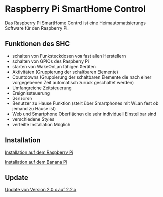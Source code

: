 # Raspberry Pi SmartHome Control

Das Raspberry Pi SmartHome Control ist eine Heimautomatisierungs Software für den Raspberry Pi.

##  Funktionen des SHC
* schalten von Funksteckdosen von fast allen Herstellern
* schalten von GPIOs des Raspberry Pi
* starten von WakeOnLan fähigen Geräten
* Aktivitäten (Gruppierung der schaltbaren Elemente)
* Countdowns (Gruppierung der schaltbaren Elemente die nach einer vorgegebenen Zeit automatisch zurück geschaltet werden)
* Umfangreiche Zeitsteuerung
* Ereignissteuerung
* Sensoren
* Benutzer zu Hause Funktion (stellt über Smartphones mit WLan fest ob jemand zu Hause ist)
* Web und Smartphone Oberflächen die sehr individuell Einstellbar sind
* verschiedene Styles
* verteilte Installation Möglich

## Installation

[Installation auf dem Raspberry Pi](https://github.com/agent4788/SHC_Framework/wiki/Raspberry-Pi)

[Installation auf dem Banana Pi](https://github.com/agent4788/SHC_Framework/wiki/Banana-Pi)

## Update

[Update von Version 2.0.x auf 2.2.x](https://github.com/agent4788/SHC_Framework/wiki/Update-von-2.0.x-auf-2.2.x)
